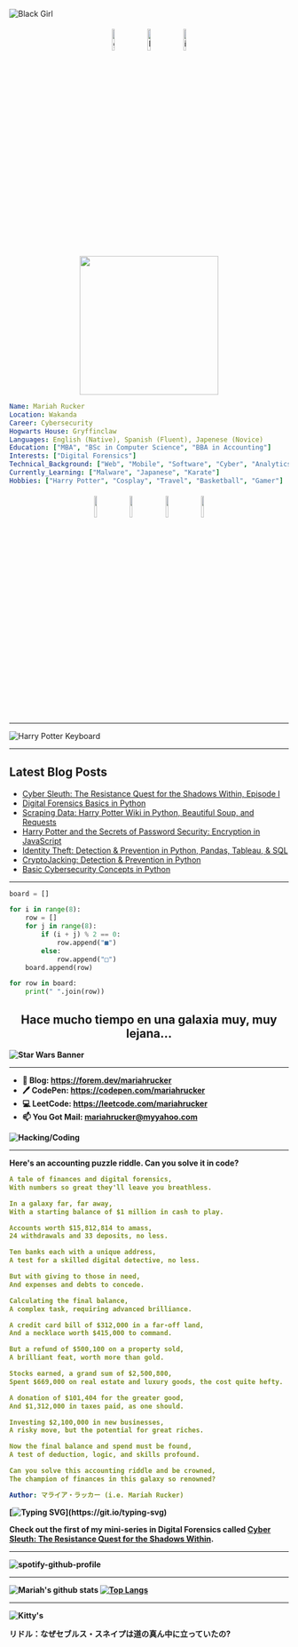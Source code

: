 ![Black Girl](https://pbs.twimg.com/profile_banners/1595145466420903964/1677283159/1500x500)

<p align="center">
	<a href="https://github.com/mariahrucker"><img alt="github" width="10%" style="padding:5px" src="https://img.icons8.com/clouds/100/000000/github.png"/></a>
	<a href="https://www.linkedin.com/in/mariahrucker/"><img alt="linkedin" width="10%" style="padding:5px" src="https://img.icons8.com/clouds/100/000000/linkedin.png"/></a>
	<a href="https://www.instagram.com/techmariah/"><img alt="instagram" width="10%" style="padding:5px" src="https://img.icons8.com/clouds/100/000000/instagram.png"/></a>
</p>
    
<p align="center"><!--Credit: https://github.com/ari-hacks -->
  <img width="250" src="https://media.giphy.com/media/jIgXf4hgbHCeKiXpvt/giphy.gif">
</p>

```yaml
Name: Mariah Rucker
Location: Wakanda 
Career: Cybersecurity
Hogwarts House: Gryffinclaw
Languages: English (Native), Spanish (Fluent), Japenese (Novice)
Education: ["MBA", "BSc in Computer Science", "BBA in Accounting"]
Interests: ["Digital Forensics"]
Technical_Background: ["Web", "Mobile", "Software", "Cyber", "Analytics", "Implementation", "IT Support"]
Currently_Learning: ["Malware", "Japanese", "Karate"]
Hobbies: ["Harry Potter", "Cosplay", "Travel", "Basketball", "Gamer"]
```

<p align="center">
	<img width="10%" style="padding:5px" src="https://img.icons8.com/color/144/000000/java-coffee-cup-logo.png"/>
	<img width="10%" style="padding:5px" src="https://img.icons8.com/color/144/000000/python.png"/>
	<img width="10%" style="padding:5px" src="https://img.icons8.com/color/144/000000/javascript.png"/>
	<img width="10%" style="padding:5px" src="https://img.icons8.com/color/144/000000/c-plus-plus.png"/>
</p>

---

![Harry Potter Keyboard](https://user-images.githubusercontent.com/117225197/235536347-710ea47e-ba05-49b7-8b39-63f2ad2f11d9.jpeg) 

---

<h2>Latest Blog Posts</h2>

- [Cyber Sleuth: The Resistance Quest for the Shadows Within, Episode I](https://forem.dev/mariahrucker/digital-forensics-the-shadows-within-1aon)
- [Digital Forensics Basics in Python](https://forem.dev/mariahrucker/digital-forensics-basics-in-python-410o)
- [Scraping Data: Harry Potter Wiki in Python, Beautiful Soup, and Requests](https://forem.dev/mariahrucker/scraping-data-harry-potter-wiki-in-python-144k)
- [Harry Potter and the Secrets of Password Security: Encryption in JavaScript](https://forem.dev/mariahrucker/harry-potter-and-the-secrets-of-password-security-encryption-in-javascript-5el8)
- [Identity Theft: Detection & Prevention in Python, Pandas, Tableau, & SQL](https://forem.dev/mariahrucker/identity-theft-prevention-detection-in-python-pandas-tableau-sql-5ejg) 
- [CryptoJacking: Detection & Prevention in Python](https://forem.dev/mariahrucker/detect-prevention-of-cryptojacking-in-python-2e2h)
- [Basic Cybersecurity Concepts in Python](https://forem.dev/mariahrucker/cybersecurity-for-beginners-with-code-in-python-1jd)

---

```Python
board = []

for i in range(8):
    row = []
    for j in range(8):
        if (i + j) % 2 == 0:
            row.append("■")
        else:
            row.append("□")
    board.append(row)

for row in board:
    print(" ".join(row))
```

<h2 align="center"><b>Hace mucho tiempo en una galaxia muy, muy lejana...<b></h2>
	
![Star Wars Banner](https://user-images.githubusercontent.com/117225197/236566835-4317d688-3440-4bb4-8975-c5187b4648dd.png) 

---
- 📝 **Blog:** https://forem.dev/mariahrucker
- 🖊️ **CodePen:** https://codepen.com/mariahrucker
- 💻 **LeetCode:** https://leetcode.com/mariahrucker
- 📫 **You Got Mail:** mariahrucker@myyahoo.com 

![Hacking/Coding](https://user-images.githubusercontent.com/117225197/236188856-13053525-9008-4a47-a7d8-09d447e1a9ee.gif) 

---
**Here's an accounting puzzle riddle. Can you solve it in code?**

```Yaml
A tale of finances and digital forensics,
With numbers so great they'll leave you breathless.

In a galaxy far, far away,
With a starting balance of $1 million in cash to play.

Accounts worth $15,812,814 to amass,
24 withdrawals and 33 deposits, no less.

Ten banks each with a unique address,
A test for a skilled digital detective, no less.

But with giving to those in need,
And expenses and debts to concede.

Calculating the final balance,
A complex task, requiring advanced brilliance.

A credit card bill of $312,000 in a far-off land,
And a necklace worth $415,000 to command.

But a refund of $500,100 on a property sold,
A brilliant feat, worth more than gold.

Stocks earned, a grand sum of $2,500,800,
Spent $669,000 on real estate and luxury goods, the cost quite hefty.

A donation of $101,404 for the greater good,
And $1,312,000 in taxes paid, as one should.

Investing $2,100,000 in new businesses,
A risky move, but the potential for great riches.

Now the final balance and spend must be found,
A test of deduction, logic, and skills profound.

Can you solve this accounting riddle and be crowned,
The champion of finances in this galaxy so renowned?

Author: マライア・ラッカー (i.e. Mariah Rucker)
```

[![Typing SVG](https://readme-typing-svg.demolab.com/?lines=Wit+beyond+measure+is;man's+greatest+treasure.)](https://git.io/typing-svg)
	
<b>Check out the first of my mini-series in Digital Forensics called [Cyber Sleuth: The Resistance Quest for the Shadows Within](https://forem.dev/mariahrucker/digital-forensics-the-shadows-within-1aon).
	
---

![spotify-github-profile](https://spotify-recently-played-readme.vercel.app/api?user=3136rszkghnwkzvj4ehpna5zxzki)

---

![Mariah's github stats](https://github-readme-stats.vercel.app/api?username=mariahrucker&show_icons=true&theme=tokyonight)
[![Top Langs](https://github-readme-stats.vercel.app/api/top-langs/?username=mariahrucker&layout=compact)](https://github.com/mariahrucker)

---

![Kitty's](https://user-images.githubusercontent.com/117225197/235541161-c2ab38d9-eb10-42b8-b5a9-404696199de1.png) 

リドル：なぜセブルス・スネイプは道の真ん中に立っていたの?
